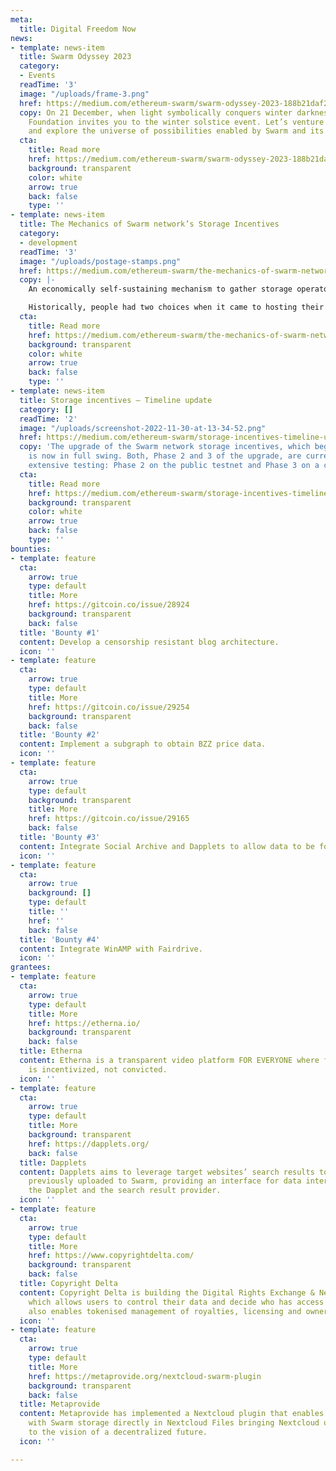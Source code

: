 ```yaml
---
meta:
  title: Digital Freedom Now
news:
- template: news-item
  title: Swarm Odyssey 2023
  category:
  - Events
  readTime: '3'
  image: "/uploads/frame-3.png"
  href: https://medium.com/ethereum-swarm/swarm-odyssey-2023-188b21daf28e
  copy: On 21 December, when light symbolically conquers winter darkness, the Swarm
    Foundation invites you to the winter solstice event. Let’s venture forth together
    and explore the universe of possibilities enabled by Swarm and its emerging ecosystem.
  cta:
    title: Read more
    href: https://medium.com/ethereum-swarm/swarm-odyssey-2023-188b21daf28e
    background: transparent
    color: white
    arrow: true
    back: false
    type: ''
- template: news-item
  title: The Mechanics of Swarm network’s Storage Incentives
  category:
  - development
  readTime: '3'
  image: "/uploads/postage-stamps.png"
  href: https://medium.com/ethereum-swarm/the-mechanics-of-swarm-networks-storage-incentives-3bf68bf64ceb
  copy: |-
    An economically self-sustaining mechanism to gather storage operators.

    Historically, people had two choices when it came to hosting their data: they could either store it themselves or upload it to a trusted third party computer. Regarding the latter, the source of this trust is typically that the host — usually a corporation — is conducting a long term business requiring them to be reliable and reputable. On the other hand, self-hosting requires that one’s computer is online at all times, which is often not feasible.
  cta:
    title: Read more
    href: https://medium.com/ethereum-swarm/the-mechanics-of-swarm-networks-storage-incentives-3bf68bf64ceb
    background: transparent
    color: white
    arrow: true
    back: false
    type: ''
- template: news-item
  title: Storage incentives — Timeline update
  category: []
  readTime: '2'
  image: "/uploads/screenshot-2022-11-30-at-13-34-52.png"
  href: https://medium.com/ethereum-swarm/storage-incentives-timeline-update-26ab959d8ca3
  copy: 'The upgrade of the Swarm network storage incentives, which began on 13 September,
    is now in full swing. Both, Phase 2 and 3 of the upgrade, are currently undergoing
    extensive testing: Phase 2 on the public testnet and Phase 3 on a closed testnet.'
  cta:
    title: Read more
    href: https://medium.com/ethereum-swarm/storage-incentives-timeline-update-26ab959d8ca3
    background: transparent
    color: white
    arrow: true
    back: false
    type: ''
bounties:
- template: feature
  cta:
    arrow: true
    type: default
    title: More
    href: https://gitcoin.co/issue/28924
    background: transparent
    back: false
  title: 'Bounty #1'
  content: Develop a censorship resistant blog architecture.
  icon: ''
- template: feature
  cta:
    arrow: true
    type: default
    title: More
    href: https://gitcoin.co/issue/29254
    background: transparent
    back: false
  title: 'Bounty #2'
  content: Implement a subgraph to obtain BZZ price data.
  icon: ''
- template: feature
  cta:
    arrow: true
    type: default
    background: transparent
    title: More
    href: https://gitcoin.co/issue/29165
    back: false
  title: 'Bounty #3'
  content: Integrate Social Archive and Dapplets to allow data to be found.
  icon: ''
- template: feature
  cta:
    arrow: true
    background: []
    type: default
    title: ''
    href: ''
    back: false
  title: 'Bounty #4'
  content: Integrate WinAMP with Fairdrive.
  icon: ''
grantees:
- template: feature
  cta:
    arrow: true
    type: default
    title: More
    href: https://etherna.io/
    background: transparent
    back: false
  title: Etherna
  content: Etherna is a transparent video platform FOR EVERYONE where freedom of speech
    is incentivized, not convicted.
  icon: ''
- template: feature
  cta:
    arrow: true
    type: default
    title: More
    background: transparent
    href: https://dapplets.org/
    back: false
  title: Dapplets
  content: Dapplets aims to leverage target websites’ search results to pull data
    previously uploaded to Swarm, providing an interface for data interchange between
    the Dapplet and the search result provider.
  icon: ''
- template: feature
  cta:
    arrow: true
    type: default
    title: More
    href: https://www.copyrightdelta.com/
    background: transparent
    back: false
  title: Copyright Delta
  content: Copyright Delta is building the Digital Rights Exchange & Network (DRX)
    which allows users to control their data and decide who has access to it. DRX
    also enables tokenised management of royalties, licensing and ownership.
  icon: ''
- template: feature
  cta:
    arrow: true
    type: default
    title: More
    href: https://metaprovide.org/nextcloud-swarm-plugin
    background: transparent
    back: false
  title: Metaprovide
  content: Metaprovide has implemented a Nextcloud plugin that enables users to interact
    with Swarm storage directly in Nextcloud Files bringing Nextcloud users closer
    to the vision of a decentralized future.
  icon: ''

---
```

